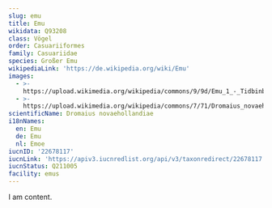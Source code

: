 ```yaml
---
slug: emu
title: Emu
wikidata: Q93208
class: Vögel
order: Casuariiformes
family: Casuariidae
species: Großer Emu
wikipediaLink: 'https://de.wikipedia.org/wiki/Emu'
images:
  - >-
    https://upload.wikimedia.org/wikipedia/commons/9/9d/Emu_1_-_Tidbinbilla.jpg
  - >-
    https://upload.wikimedia.org/wikipedia/commons/7/71/Dromaius_novaehollandiae%2C_Port_Campbell_National_Park_1.jpg
scientificName: Dromaius novaehollandiae
i18nNames:
  en: Emu
  de: Emu
  nl: Emoe
iucnID: '22678117'
iucnLink: 'https://apiv3.iucnredlist.org/api/v3/taxonredirect/22678117'
iucnStatus: Q211005
facility: emus
---
```


I am content.
